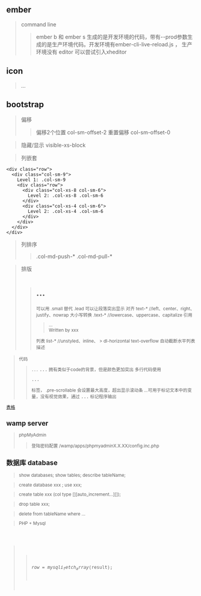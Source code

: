 ## ember
> command line
>> ember b 和 ember s 生成的是开发环境的代码，带有--prod参数生成的是生产环境代码。开发环境有ember-cli-live-reload.js  ， 生产环境没有
> editor
>> 可以尝试引入xheditor


## icon
> <i class="iconfont icon-XXX">...</i>

## bootstrap
> 偏移 
>> 偏移2个位置 col-sm-offset-2
>> 重置偏移 col-sm-offset-0

> 隐藏/显示  visible-xs-block

> 列嵌套
>>    
	<div class="row">
	  <div class="col-sm-9">
		Level 1: .col-sm-9
		<div class="row">
		  <div class="col-xs-8 col-sm-6">
			Level 2: .col-xs-8 .col-sm-6
		  </div>
		  <div class="col-xs-4 col-sm-6">
			Level 2: .col-xs-4 .col-sm-6
		  </div>
		</div>
	  </div>
	</div>

> 列排序
>> .col-md-push-*   .col-md-pull-*

> 排版
>> <h1><small>...</small></h1>     <small>可以用 .small 替代
>> .lead 可以让段落突出显示
>> 对齐 text-*    //left、center、right、justify、nowrap
>> 大小写转换   .text-*   //lowercase、uppercase、capitalize  
>> 引用  <blockquote>...  <footer>Written by xxx</footer></blockquote>
>> 列表  list-*    //unstyled、inline、
>>> dl-horizontal    text-overflow 自动截断水平列表描述

> 代码
>> <code>...</code>
>> <kbd>...</kbd> 拥有类似于code的背景，但是颜色更加突出
>> 多行代码使用 <pre>...</pre> 标签，  .pre-scrollable 会设置最大高度，超出显示滚动条
>> <var>...</var>可用于标记文本中的变量，没有视觉效果，通过 <samp>...</samp> 标记程序输出

[表格](http://v3.bootcss.com/css/#tables)



## wamp server
> phpMyAdmin
>> 登陆密码配置 /wamp/apps/phpmyadminX.X.XX/config.inc.php



## 数据库 database
> show databases;   show tables;   describe tableName;

> create database xxx ; use xxx;

> create table xxx (col type [][auto_increment...][]);

> drop table xxx;

> delete from tableName where ...

> PHP + Mysql
<pre>
				<?php
        $dbc = mysqli_connect('localhost', 'root', '123456', 'posts')
            or die('Error connect to mysql server');
        $query = "INSERT INTO userlist (userName, userPwd) VALUES ('13340248057', 'Mailofhost*')";
        $result = mysqli_query($dbc, $query)    //$result 只是一个资源id，mysql临时保存了查询结果，返回该结果的一个资源id，然后使用
        mysqli_fetch_array()函数来获取一行资源
            or die('Error querying database!');
        mysqli_close($dbc);
</pre>
>>  $row = mysqli_fetch_array($result);








